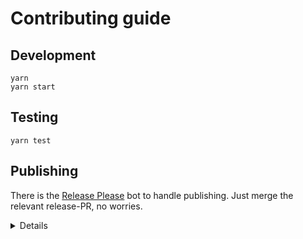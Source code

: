 # Contributing guide

## Development

```shell
yarn
yarn start
```

## Testing

```shell
yarn test
```

## Publishing

There is the [Release Please](https://github.com/apps/release-please) bot to handle publishing. Just merge the relevant release-PR, no worries.

<details>

Alternatively, publish manually:

```shell
yarn release
git push --follow-tags --atomic
yarn build && npm publish
```

</details>
